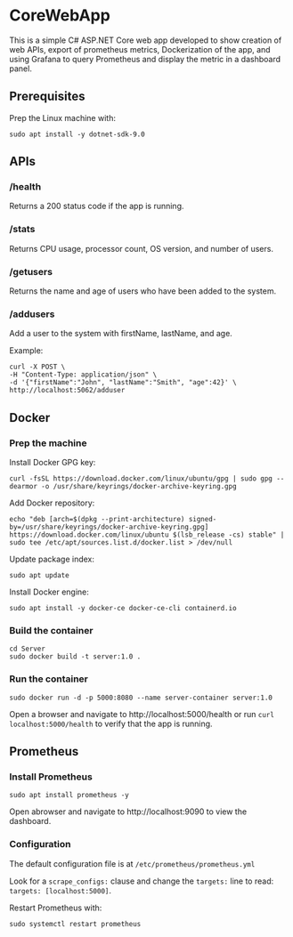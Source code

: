 # CoreWebApp

This is a simple C# ASP.NET Core web app developed to show creation of web APIs, export of prometheus metrics, Dockerization of the app, and using Grafana to query Prometheus and display the metric in a dashboard panel.

## Prerequisites

Prep the Linux machine with:

`sudo apt install -y dotnet-sdk-9.0`

## APIs

### /health

Returns a 200 status code if the app is running.

### /stats

Returns CPU usage, processor count, OS version, and number of users.

### /getusers

Returns the name and age of users who have been added to the system.

### /addusers

Add a user to the system with firstName, lastName, and age.

Example:

```
curl -X POST \
-H "Content-Type: application/json" \
-d '{"firstName":"John", "lastName":"Smith", "age":42}' \
http://localhost:5062/adduser
```

## Docker

### Prep the machine

Install Docker GPG key:

```
curl -fsSL https://download.docker.com/linux/ubuntu/gpg | sudo gpg --dearmor -o /usr/share/keyrings/docker-archive-keyring.gpg
```

Add Docker repository:

```
echo "deb [arch=$(dpkg --print-architecture) signed-by=/usr/share/keyrings/docker-archive-keyring.gpg] https://download.docker.com/linux/ubuntu $(lsb_release -cs) stable" | sudo tee /etc/apt/sources.list.d/docker.list > /dev/null
```

Update package index:

```
sudo apt update
```

Install Docker engine:

```
sudo apt install -y docker-ce docker-ce-cli containerd.io
```

### Build the container

```
cd Server
sudo docker build -t server:1.0 .
```

### Run the container

```
sudo docker run -d -p 5000:8080 --name server-container server:1.0
```

Open a browser and navigate to http://localhost:5000/health or run `curl localhost:5000/health` to verify that the app is running.

## Prometheus

### Install Prometheus

```
sudo apt install prometheus -y
```

Open abrowser and navigate to http://localhost:9090 to view the dashboard.

### Configuration

The default configuration file is at `/etc/prometheus/prometheus.yml`

Look for a `scrape_configs:` clause and change the `targets:` line to read: `targets: [localhost:5000]`.

Restart Prometheus with:

```
sudo systemctl restart prometheus
```